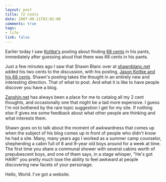 ```yaml
--- 
layout: post
title: 72 Cents
date: 2007-09-11T03:02:00
comments: true
tags:
- life
link: false
---
```

Earlier today I saw <a href="http://kottke.org" title="Kottke.org">Kottke's</a> posting about finding <a href="http://www.kottke.org/07/09/where-did-that-number-come-from" title="Where did that number come from">68 cents</a> in his pants, immediately after guessing aloud that there was 68 cents in his pants.

Just a few minutes ago I saw that Shawn Blanc over at <a href="http://shawnblanc.net/" title="Shawn Blanc">shawnblanc.net</a> added his two cents to the discussion, with his posting, <a href="http://shawnblanc.net/2007/155/" title="Jason Kottke and his 68 cents">Jason Kottke and his 68 cents</a>.  Shawn's posting takes the thought in an entirely new and interesting direction.  That of what to post.  And what it is like to have people discover you have a blog.

<a href="https://zanshin.net" title="A place for all my 2 cent thoughts">Zanshin.net</a> has always been a place for me to catalog all my 2 cent thoughts, and occasionally one that might be a tad more expensive.  I guess I'm not bothered by the rare topic suggestion I get for my site.  If nothing else if gives me some feedback about what other people are thinking and what interests them.

Shawn goes on to talk about the moment of awkwardness that comes up when the subject of his blog comes up in front of people who didn't know he had a site.  Many, many years ago I worked as a summer camp counselor, shepherding a cabin full of 8 and 9-year old boys around for a week at time.  The first time you share a communal shower with several cabins worth of prepubescent boys, and one of them says, in a stage whisper, "He's got HAIR!" you pretty much lose the ability to feel awkward at people discovering new facets of your personage.

Hello, World.  I've got a website.
